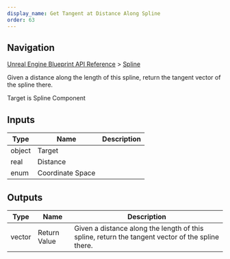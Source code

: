 ```yaml
---
display_name: Get Tangent at Distance Along Spline
order: 63
---
```

## Navigation

[Unreal Engine Blueprint API Reference](https://dev.epicgames.com/documentation/en-us/unreal-engine/BlueprintAPI) > [Spline](https://dev.epicgames.com/documentation/en-us/unreal-engine/BlueprintAPI/Spline)

Given a distance along the length of this spline, return the tangent vector of the spline there.

Target is Spline Component

## Inputs

| Type | Name | Description |
| --- | --- | --- |
| object | Target |  |
| real | Distance |  |
| enum | Coordinate Space |  |

## Outputs

| Type | Name | Description |
| --- | --- | --- |
| vector | Return Value | Given a distance along the length of this spline, return the tangent vector of the spline there. |
